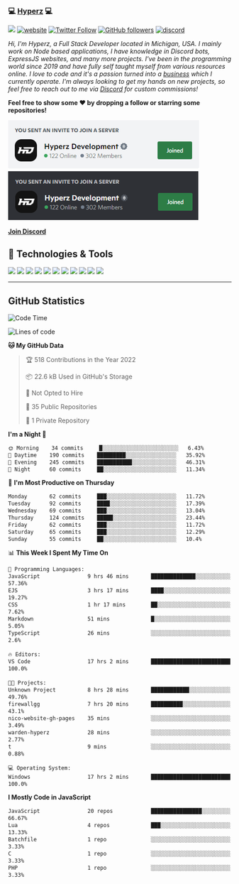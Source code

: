 ### 💻 [Hyperz][website] 💻

![](https://komarev.com/ghpvc/?username=itz-hyperz&label=Views&color=lightgrey)
[![website](https://img.shields.io/badge/Website-9B9B9B.svg?&style=flat-square&logo=Google-Chrome&logoColor=white&link=https://store.hyperz.net)](https://store.hyperz.net)
[![Twitter Follow](https://img.shields.io/twitter/follow/itz_hyperz?label=Follow)](https://twitter.com/intent/follow?screen_name=itz_hyperz)
[![GitHub followers](https://img.shields.io/github/followers/itz-hyperz?label=Follow&style=social)](https://github.com/itz-hyperz)
[![discord](https://img.shields.io/badge/Join_Discord-5865F2.svg?&style=flat-square&logo=discord&logoColor=white&link=https://store.hyperz.net/discord)](https://store.hyperz.net/discord)

*Hi, I'm Hyperz, a Full Stack Developer located in Michigan, USA. I mainly work on Node based applications, I have knowledge in Discord bots, ExpressJS websites, and many more projects. I've been in the programming world since 2019 and have fully self taught myself from various resources online. I love to code and it's a passion turned into a [business][website] which I currently operate. I'm always looking to get my hands on new projects, so feel free to reach out to me via [Discord][discord] for custom commissions!*

<b>Feel free to show some ❤️ by dropping a follow or starring some repositories!</b>

![Discord](https://raw.githubusercontent.com/itz-hyperz/itz-hyperz/master/light-new.png#gh-light-mode-only)
![Discord](https://raw.githubusercontent.com/itz-hyperz/itz-hyperz/master/dark-new.png#gh-dark-mode-only)

**[Join Discord][discord]**

## 🔧 Technologies & Tools

![](https://img.shields.io/badge/OS-Ubuntu-informational?style=flat&logo=ubuntu&logoColor=white&color=9B9B9B)
![](https://img.shields.io/badge/Editor-VS_Code-informational?style=flat&logo=vscode&logoColor=white&color=9B9B9B)
![](https://img.shields.io/badge/Code-JavaScript-informational?style=flat&logo=javascript&logoColor=white&color=9B9B9B)
![](https://img.shields.io/badge/Code-Node.JS-nformational?style=flat&logo=nodedotjs&logoColor=white&color=9B9B9B)
![](https://img.shields.io/badge/Code-Java-informational?style=flat&logo=java&logoColor=white&color=9B9B9B)
![](https://img.shields.io/badge/Code-Python-informational?style=flat&logo=python&logoColor=white&color=9B9B9B)
![](https://img.shields.io/badge/Code-HTML%20&%20CSS-informational?style=flat&logo=HTML5&logoColor=white&color=9B9B9B)
![](https://img.shields.io/badge/Tools-MySQL-informational?style=flat&logo=mysql&logoColor=white&color=9B9B9B)
![](https://img.shields.io/badge/Tools-NPM-informational?style=flat&logo=npm&logoColor=white&color=9B9B9B)
![](https://img.shields.io/badge/Tools-Spotify-informational?style=flat&logo=spotify&logoColor=white&color=9B9B9B)
![](https://img.shields.io/badge/Tools-GitHub-informational?style=flat&logo=github&logoColor=white&color=9B9B9B)

----

## GitHub Statistics

<!--START_SECTION:waka-->
![Code Time](http://img.shields.io/badge/Code%20Time-199%20hrs%2049%20mins-blue)

![Lines of code](https://img.shields.io/badge/From%20Hello%20World%20I%27ve%20Written-42%20Thousand%20lines%20of%20code-blue)

**🐱 My GitHub Data** 

> 🏆 518 Contributions in the Year 2022
 > 
> 📦 22.6 kB Used in GitHub's Storage 
 > 
> 🚫 Not Opted to Hire
 > 
> 📜 35 Public Repositories 
 > 
> 🔑 1 Private Repository 
 > 
**I'm a Night 🦉** 

```text
🌞 Morning    34 commits     █░░░░░░░░░░░░░░░░░░░░░░░░   6.43% 
🌆 Daytime    190 commits    █████████░░░░░░░░░░░░░░░░   35.92% 
🌃 Evening    245 commits    ███████████░░░░░░░░░░░░░░   46.31% 
🌙 Night      60 commits     ██░░░░░░░░░░░░░░░░░░░░░░░   11.34%

```
📅 **I'm Most Productive on Thursday** 

```text
Monday       62 commits     ███░░░░░░░░░░░░░░░░░░░░░░   11.72% 
Tuesday      92 commits     ████░░░░░░░░░░░░░░░░░░░░░   17.39% 
Wednesday    69 commits     ███░░░░░░░░░░░░░░░░░░░░░░   13.04% 
Thursday     124 commits    █████░░░░░░░░░░░░░░░░░░░░   23.44% 
Friday       62 commits     ███░░░░░░░░░░░░░░░░░░░░░░   11.72% 
Saturday     65 commits     ███░░░░░░░░░░░░░░░░░░░░░░   12.29% 
Sunday       55 commits     ██░░░░░░░░░░░░░░░░░░░░░░░   10.4%

```


📊 **This Week I Spent My Time On** 

```text
💬 Programming Languages: 
JavaScript               9 hrs 46 mins       ██████████████░░░░░░░░░░░   57.36% 
EJS                      3 hrs 17 mins       ████░░░░░░░░░░░░░░░░░░░░░   19.27% 
CSS                      1 hr 17 mins        ██░░░░░░░░░░░░░░░░░░░░░░░   7.62% 
Markdown                 51 mins             █░░░░░░░░░░░░░░░░░░░░░░░░   5.05% 
TypeScript               26 mins             ░░░░░░░░░░░░░░░░░░░░░░░░░   2.6%

🔥 Editors: 
VS Code                  17 hrs 2 mins       █████████████████████████   100.0%

🐱‍💻 Projects: 
Unknown Project          8 hrs 28 mins       ████████████░░░░░░░░░░░░░   49.76% 
firewallgg               7 hrs 20 mins       ██████████░░░░░░░░░░░░░░░   43.1% 
nico-website-gh-pages    35 mins             ░░░░░░░░░░░░░░░░░░░░░░░░░   3.49% 
warden-hyperz            28 mins             ░░░░░░░░░░░░░░░░░░░░░░░░░   2.77% 
t                        9 mins              ░░░░░░░░░░░░░░░░░░░░░░░░░   0.88%

💻 Operating System: 
Windows                  17 hrs 2 mins       █████████████████████████   100.0%

```

**I Mostly Code in JavaScript** 

```text
JavaScript               20 repos            ████████████████░░░░░░░░░   66.67% 
Lua                      4 repos             ███░░░░░░░░░░░░░░░░░░░░░░   13.33% 
Batchfile                1 repo              ░░░░░░░░░░░░░░░░░░░░░░░░░   3.33% 
C                        1 repo              ░░░░░░░░░░░░░░░░░░░░░░░░░   3.33% 
PHP                      1 repo              ░░░░░░░░░░░░░░░░░░░░░░░░░   3.33%

```



<!--END_SECTION:waka-->

[website]: https://store.hyperz.net
[twitter]: https://twitter.com/itz_hyperz
[twitch]: https://twitch.tv/itzhyperzlive
[youtube]: https://youtube.com/thatguyhyperz
[discord]: https://store.hyperz.net/discord
